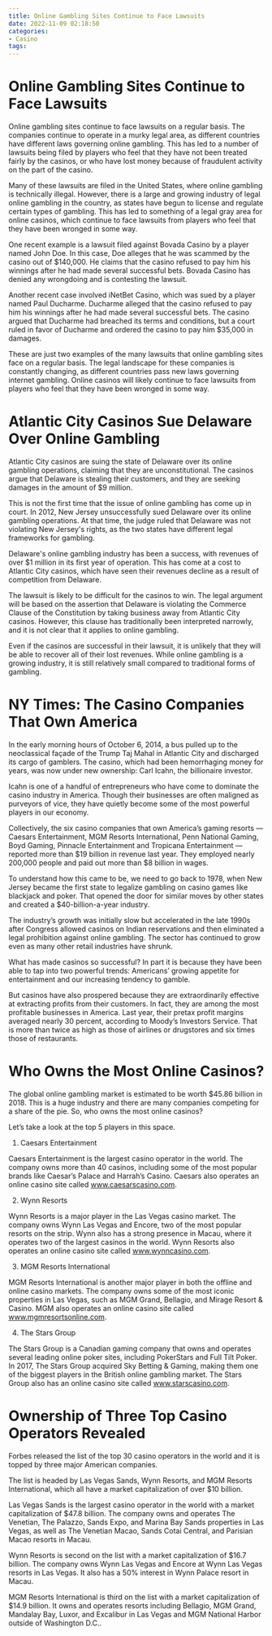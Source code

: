 ```yaml
---
title: Online Gambling Sites Continue to Face Lawsuits
date: 2022-11-09 02:18:50
categories:
- Casino
tags:
---
```



#  Online Gambling Sites Continue to Face Lawsuits

Online gambling sites continue to face lawsuits on a regular basis. The companies continue to operate in a murky legal area, as different countries have different laws governing online gambling. This has led to a number of lawsuits being filed by players who feel that they have not been treated fairly by the casinos, or who have lost money because of fraudulent activity on the part of the casino.

Many of these lawsuits are filed in the United States, where online gambling is technically illegal. However, there is a large and growing industry of legal online gambling in the country, as states have begun to license and regulate certain types of gambling. This has led to something of a legal gray area for online casinos, which continue to face lawsuits from players who feel that they have been wronged in some way.

One recent example is a lawsuit filed against Bovada Casino by a player named John Doe. In this case, Doe alleges that he was scammed by the casino out of $140,000. He claims that the casino refused to pay him his winnings after he had made several successful bets. Bovada Casino has denied any wrongdoing and is contesting the lawsuit.

Another recent case involved iNetBet Casino, which was sued by a player named Paul Ducharme. Ducharme alleged that the casino refused to pay him his winnings after he had made several successful bets. The casino argued that Ducharme had breached its terms and conditions, but a court ruled in favor of Ducharme and ordered the casino to pay him $35,000 in damages.

These are just two examples of the many lawsuits that online gambling sites face on a regular basis. The legal landscape for these companies is constantly changing, as different countries pass new laws governing internet gambling. Online casinos will likely continue to face lawsuits from players who feel that they have been wronged in some way.

#  Atlantic City Casinos Sue Delaware Over Online Gambling

Atlantic City casinos are suing the state of Delaware over its online gambling operations, claiming that they are unconstitutional. The casinos argue that Delaware is stealing their customers, and they are seeking damages in the amount of $9 million.

This is not the first time that the issue of online gambling has come up in court. In 2012, New Jersey unsuccessfully sued Delaware over its online gambling operations. At that time, the judge ruled that Delaware was not violating New Jersey's rights, as the two states have different legal frameworks for gambling.

Delaware's online gambling industry has been a success, with revenues of over $1 million in its first year of operation. This has come at a cost to Atlantic City casinos, which have seen their revenues decline as a result of competition from Delaware.

The lawsuit is likely to be difficult for the casinos to win. The legal argument will be based on the assertion that Delaware is violating the Commerce Clause of the Constitution by taking business away from Atlantic City casinos. However, this clause has traditionally been interpreted narrowly, and it is not clear that it applies to online gambling.

Even if the casinos are successful in their lawsuit, it is unlikely that they will be able to recover all of their lost revenues. While online gambling is a growing industry, it is still relatively small compared to traditional forms of gambling.

#  NY Times: The Casino Companies That Own America

In the early morning hours of October 6, 2014, a bus pulled up to the neoclassical façade of the Trump Taj Mahal in Atlantic City and discharged its cargo of gamblers. The casino, which had been hemorrhaging money for years, was now under new ownership: Carl Icahn, the billionaire investor.

Icahn is one of a handful of entrepreneurs who have come to dominate the casino industry in America. Though their businesses are often maligned as purveyors of vice, they have quietly become some of the most powerful players in our economy.

Collectively, the six casino companies that own America’s gaming resorts — Caesars Entertainment, MGM Resorts International, Penn National Gaming, Boyd Gaming, Pinnacle Entertainment and Tropicana Entertainment — reported more than $19 billion in revenue last year. They employed nearly 200,000 people and paid out more than $8 billion in wages.

To understand how this came to be, we need to go back to 1978, when New Jersey became the first state to legalize gambling on casino games like blackjack and poker. That opened the door for similar moves by other states and created a $40-billion-a-year industry.

The industry’s growth was initially slow but accelerated in the late 1990s after Congress allowed casinos on Indian reservations and then eliminated a legal prohibition against online gambling. The sector has continued to grow even as many other retail industries have shrunk.

What has made casinos so successful? In part it is because they have been able to tap into two powerful trends: Americans’ growing appetite for entertainment and our increasing tendency to gamble.

But casinos have also prospered because they are extraordinarily effective at extracting profits from their customers. In fact, they are among the most profitable businesses in America. Last year, their pretax profit margins averaged nearly 30 percent, according to Moody’s Investors Service. That is more than twice as high as those of airlines or drugstores and six times those of restaurants.

#  Who Owns the Most Online Casinos?

The global online gambling market is estimated to be worth $45.86 billion in 2018. This is a huge industry and there are many companies competing for a share of the pie. So, who owns the most online casinos?

Let’s take a look at the top 5 players in this space.

1. Caesars Entertainment

Caesars Entertainment is the largest casino operator in the world. The company owns more than 40 casinos, including some of the most popular brands like Caesar’s Palace and Harrah’s Casino. Caesars also operates an online casino site called www.caesarscasino.com.

2. Wynn Resorts

Wynn Resorts is a major player in the Las Vegas casino market. The company owns Wynn Las Vegas and Encore, two of the most popular resorts on the strip. Wynn also has a strong presence in Macau, where it operates two of the largest casinos in the world. Wynn Resorts also operates an online casino site called www.wynncasino.com.

3. MGM Resorts International

MGM Resorts International is another major player in both the offline and online casino markets. The company owns some of the most iconic properties in Las Vegas, such as MGM Grand, Bellagio, and Mirage Resort & Casino. MGM also operates an online casino site called www.mgmresortsonline.com.

4. The Stars Group

The Stars Group is a Canadian gaming company that owns and operates several leading online poker sites, including PokerStars and Full Tilt Poker. In 2017, The Stars Group acquired Sky Betting & Gaming, making them one of the biggest players in the British online gambling market. The Stars Group also has an online casino site called www.starscasino.com.

#  Ownership of Three Top Casino Operators Revealed

Forbes released the list of the top 30 casino operators in the world and it is topped by three major American companies.

The list is headed by Las Vegas Sands, Wynn Resorts, and MGM Resorts International, which all have a market capitalization of over $10 billion.

Las Vegas Sands is the largest casino operator in the world with a market capitalization of $47.8 billion. The company owns and operates The Venetian, The Palazzo, Sands Expo, and Marina Bay Sands properties in Las Vegas, as well as The Venetian Macao, Sands Cotai Central, and Parisian Macao resorts in Macau.

Wynn Resorts is second on the list with a market capitalization of $16.7 billion. The company owns Wynn Las Vegas and Encore at Wynn Las Vegas resorts in Las Vegas. It also has a 50% interest in Wynn Palace resort in Macau.

MGM Resorts International is third on the list with a market capitalization of $14.9 billion. It owns and operates resorts including Bellagio, MGM Grand, Mandalay Bay, Luxor, and Excalibur in Las Vegas and MGM National Harbor outside of Washington D.C..